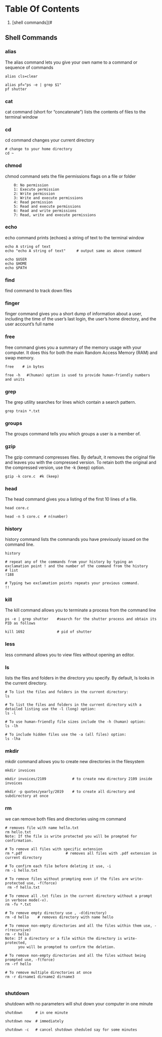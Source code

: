 # Table Of Contents
1. [shell commands](#


## Shell Commands


### alias

The alias command lets you give your own name to a command or sequence of commands
```
alias cls=clear

alias pf="ps -e | grep $1"
pf shutter
```

### cat
cat command (short for “concatenate”) lists the contents of files to the terminal window

### cd
cd command changes your current directory
```
# change to your home directory
cd ~
```
### chmod
chmod command sets the file permissions flags on a file or folder
```
    0: No permission 
    1: Execute permission
    2: Write permission
    3: Write and execute permissions
    4: Read permission
    5: Read and execute permissions
    6: Read and write permissions
    7: Read, write and execute permissions
```
### echo
echo command prints (echoes) a string of text to the terminal window
```
echo A string of text
echo "echo A string of text"     # output same as above command

echo $USER
echo $HOME
echo $PATH
```

### find
find command to track down files

### finger
finger command gives you a short dump of information about a user, including the time of the user’s last login, the user’s home directory, and the user account’s full name

### free
free command gives you a summary of the memory usage with your computer. It does this for both the main Random Access Memory (RAM) and swap memory.
```
free    # in bytes

free -h   #(human) option is used to provide human-friendly numbers and units

```

### grep
The grep utility searches for lines which contain a search pattern.
```
grep train *.txt
```

### groups
The groups command tells you which groups a user is a member of.

### gzip
The gzip command compresses files. 
By default, it removes the original file and leaves you with the compressed version. 
To retain both the original and the compressed version, use the -k (keep) option.
```
gzip -k core.c  #k (keep)
```

### head
The head command gives you a listing of the first 10 lines of a file.
```
head core.c

head -n 5 core.c  # n(number)
```

### history
history command lists the commands you have previously issued on the command line.
```
history

# repeat any of the commands from your history by typing an exclamation point ! and the number of the command from the history
# list
!188

# Typing two exclamation points repeats your previous command.
!!
```

### kill
The kill command allows you to terminate a process from the command line
```
ps -e | grep shutter    #search for the shutter process and obtain its PID as follows

kill 1692               # pid of shutter

```
### less
less command allows you to view files without opening an editor.

### ls
lists the files and folders in the directory you specify. By default, ls looks in the current directory.
```
# To list the files and folders in the current directory:
ls

# To list the files and folders in the current directory with a detailed listing use the -l (long) option:
ls -l

# To use human-friendly file sizes include the -h (human) option:
ls -lh

# To include hidden files use the -a (all files) option:
ls -lha

```

### mkdir
mkdir command allows you to create new directories in the filesystem
```
mkdir invoices

mkdir invoices/2109            # to create new directory 2109 inside invoices

mkdir -p quotes/yearly/2019    # to create all directory and subdirectory at once
```

### rm  
we can remove both files and directories using rm command
```
# removes file with name hello.txt
rm hello.txt
Note: If the file is write protected you will be prompted for confirmation.     

# To remove all files with specific extension
rm *.pdf                    # removes all files with .pdf extension in current directory

# To confirm each file before deleting it use, -i
rm -i hello.txt

# To remove files without prompting even if the files are write-protected use, -f(force)
 rm -f hello.txt

# To remove all .txt files in the current directory without a prompt in verbose mode(-v).
rm -fv *.txt

# To remove empty directory use , -d(directory)
rm -d hello    # removes directory with name hello

# To remove non-empty directories and all the files within them use, -r(recursive)
rm -r hello
Note: If a directory or a file within the directory is write-protected, 
      you will be prompted to confirm the deletion.

# To remove non-empty directories and all the files without being prompted use, -f(force)
rm -rf hello

# To remove multiple directories at once
rm -r dirname1 dirname2 dirname3


```

### shutdown
shutdown with no parameters will shut down your computer in one minute
```
shutdown      # in one minute

shutdown now  # immediately

shutdown -c   # cancel shutdown sheduled say for some minutes
```
